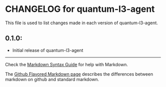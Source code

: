 # CHANGELOG for quantum-l3-agent

This file is used to list changes made in each version of quantum-l3-agent.

## 0.1.0:

* Initial release of quantum-l3-agent

- - - 
Check the [Markdown Syntax Guide](http://daringfireball.net/projects/markdown/syntax) for help with Markdown.

The [Github Flavored Markdown page](http://github.github.com/github-flavored-markdown/) describes the differences between markdown on github and standard markdown.
